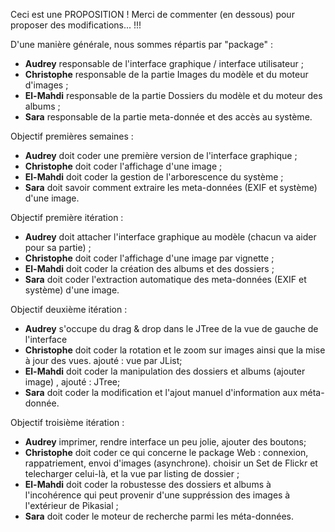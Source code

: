 Ceci est une PROPOSITION ! Merci de commenter (en dessous) pour proposer des modifications... !!!

D'une manière générale, nous sommes répartis par "package" :
  * **Audrey** responsable de l'interface graphique / interface utilisateur ;
  * **Christophe** responsable de la partie Images du modèle et du moteur d'images ;
  * **El-Mahdi** responsable de la partie Dossiers du modèle et du moteur des albums ;
  * **Sara** responsable de la partie meta-donnée et des accès au système.


Objectif premières semaines :
  * **Audrey** doit coder une première version de l'interface graphique ;
  * **Christophe** doit coder l'affichage d'une image ;
  * **El-Mahdi** doit coder la gestion de l'arborescence du système ;
  * **Sara** doit savoir comment extraire les meta-données (EXIF et système) d'une image.


Objectif première itération :
  * **Audrey** doit attacher l'interface graphique au modèle (chacun va aider pour sa partie) ;
  * **Christophe** doit coder l'affichage d'une image par vignette ;
  * **El-Mahdi** doit coder la création des albums et des dossiers ;
  * **Sara** doit coder l'extraction automatique des meta-données (EXIF et système) d'une image.


Objectif deuxième itération :
  * **Audrey** s'occupe du drag & drop dans le JTree de la vue de gauche de l'interface
  * **Christophe** doit coder la rotation et le zoom sur images ainsi que la mise à jour des vues. ajouté : vue par JList;
  * **El-Mahdi** doit coder la manipulation des dossiers et albums (ajouter image) , ajouté : JTree;
  * **Sara** doit coder la modification et l'ajout manuel d'information aux méta-donnée.


Objectif troisième itération :
  * **Audrey** imprimer, rendre interface un peu jolie, ajouter des boutons;
  * **Christophe** doit coder ce qui concerne le package Web : connexion, rappatriement, envoi d'images (asynchrone). choisir un Set de Flickr et telecharger celui-là, et la vue par listing de dossier ;
  * **El-Mahdi** doit coder la robustesse des dossiers et albums à l'incohérence qui peut provenir d'une suppréssion des images à l'extérieur de Pikasial ;
  * **Sara** doit coder le moteur de recherche parmi les méta-données.